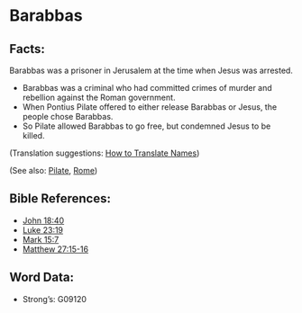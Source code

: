 # Barabbas

## Facts:

Barabbas was a prisoner in Jerusalem at the time when Jesus was arrested.

* Barabbas was a criminal who had committed crimes of murder and rebellion against the Roman government.
* When Pontius Pilate offered to either release Barabbas or Jesus, the people chose Barabbas.
* So Pilate allowed Barabbas to go free, but condemned Jesus to be killed.

(Translation suggestions: [How to Translate Names](rc://en/ta/man/translate/translate-names))

(See also: [Pilate](../names/pilate.md), [Rome](../names/rome.md))

## Bible References:

* [John 18:40](rc://en/tn/help/jhn/18/40)
* [Luke 23:19](rc://en/tn/help/luk/23/19)
* [Mark 15:7](rc://en/tn/help/mrk/15/07)
* [Matthew 27:15-16](rc://en/tn/help/mat/27/15)

## Word Data:

* Strong’s: G09120
